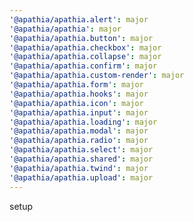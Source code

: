 ```yaml
---
'@apathia/apathia.alert': major
'@apathia/apathia': major
'@apathia/apathia.button': major
'@apathia/apathia.checkbox': major
'@apathia/apathia.collapse': major
'@apathia/apathia.confirm': major
'@apathia/apathia.custom-render': major
'@apathia/apathia.form': major
'@apathia/apathia.hooks': major
'@apathia/apathia.icon': major
'@apathia/apathia.input': major
'@apathia/apathia.loading': major
'@apathia/apathia.modal': major
'@apathia/apathia.radio': major
'@apathia/apathia.select': major
'@apathia/apathia.shared': major
'@apathia/apathia.twind': major
'@apathia/apathia.upload': major
---
```


setup
